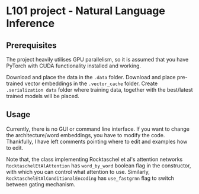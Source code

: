 # L101 project - Natural Language Inference

## Prerequisites
The project heavily utilises GPU parallelism, so it is assumed that you have
PyTorch with CUDA functionality installed and working. 

Download and place the data in the `.data` folder. Download and place
pre-trained vector embeddings in the `.vector_cache` folder. Create
`.serialization data` folder where training data, together with the best/latest
trained models will be placed.

## Usage
Currently, there is no GUI or command line interface. If you want to change the
architecture/word embeddings, you have to modify the code. Thankfully, I have
left comments pointing where to edit and examples how to edit.

Note that, the class implementing Rocktaschel et al's attention networks
`RocktaschelEtAlAttention` has `word_by_word` boolean flag in the constructor,
with which you can control what attention to use. Similarly,
`RocktaschelEtAlConditionalEncoding` has `use_fastgrnn` flag to switch between
gating mechanism.
